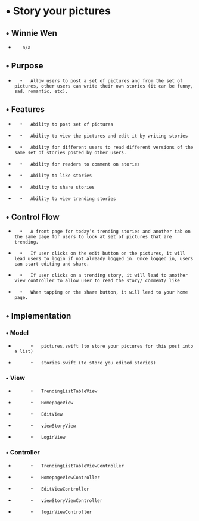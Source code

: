 #    •   Story your pictures 
##    •   Winnie Wen
*        n/a

##    •	Purpose
*       •	Allow users to post a set of pictures and from the set of pictures, other users can write their own stories (it can be funny, sad, romantic, etc).

##    •	Features
*  	    •	Ability to post set of pictures
*  	    •	Ability to view the pictures and edit it by writing stories
*  	    •	Ability for different users to read different versions of the same set of stories posted by other users.
*  	    •	Ability for readers to comment on stories
*  	    •	Ability to like stories
*  	    •	Ability to share stories
*  	    •	Ability to view trending stories

##    •	Control Flow
* 	    •	A front page for today’s trending stories and another tab on the same page for users to look at set of pictures that are trending.
* 	    •	If user clicks on the edit button on the pictures, it will lead users to login if not already logged in. Once logged in, users can start editing and share.
* 	    •	If user clicks on a trending story, it will lead to another view controller to allow user to read the story/ comment/ like
* 	    •	When tapping on the share button, it will lead to your home page.

##    •	Implementation
###	    •	Model
* 		    •	pictures.swift (to store your pictures for this post into a list)
* 		    •	stories.swift (to store you edited stories)

###	    •	View
* 		    •	TrendingListTableView
* 		    •	HomepageView
* 		    •	EditView
* 		    •	viewStoryView
* 		    •	LoginView

###		•	Controller
* 		    •	TrendingListTableViewController
* 		    •	HomepageViewController
* 		    •	EditViewController
* 		    •	viewStoryViewController
* 		    •	loginViewController